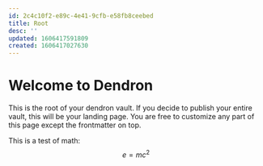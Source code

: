 ```yaml
---
id: 2c4c10f2-e89c-4e41-9cfb-e58fb8ceebed
title: Root
desc: ''
updated: 1606417591809
created: 1606417027630
---
```

# Welcome to Dendron

This is the root of your dendron vault. If you decide to publish your entire vault, this will be your landing page. You are free to customize any part of this page except the frontmatter on top. 

This is a test of math: $$e=mc^2$$